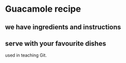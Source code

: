 # Guacamole recipe

## we have ingredients and instructions

## serve with your favourite dishes

used in teaching Git.
